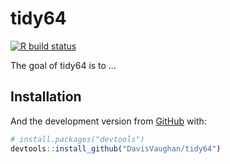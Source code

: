 
<!-- README.md is generated from README.Rmd. Please edit that file -->

# tidy64

<!-- badges: start -->

[![R build
status](https://github.com/DavisVaughan/tidy64/workflows/R-CMD-check/badge.svg)](https://github.com/DavisVaughan/tidy64/actions)
<!-- badges: end -->

The goal of tidy64 is to …

## Installation

And the development version from [GitHub](https://github.com/) with:

``` r
# install.packages("devtools")
devtools::install_github("DavisVaughan/tidy64")
```
